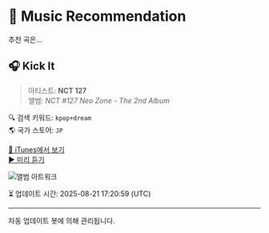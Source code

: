 
# 🎵 Music Recommendation

추천 곡은...

## 🎧 Kick It  
> 아티스트: **NCT 127**  
> 앨범: _NCT #127 Neo Zone - The 2nd Album_  

🔍 검색 키워드: `kpop+dream`  
🌎 국가 스토어: `JP`

[🔗 iTunes에서 보기](https://music.apple.com/jp/album/kick-it/1499032221?i=1499032223&uo=4)  
[▶️ 미리 듣기](https://audio-ssl.itunes.apple.com/itunes-assets/AudioPreview115/v4/72/bd/16/72bd1603-643d-09ed-afd8-50edf2484162/mzaf_16063621140992527201.plus.aac.p.m4a)

![앨범 아트워크](https://is1-ssl.mzstatic.com/image/thumb/Music125/v4/e5/82/4e/e5824edd-29b9-da44-e2ef-ec55ae0af269/NCT127_NEOZONE_Digital_Cover.jpg/100x100bb.jpg)

⏳ 업데이트 시간: 2025-08-21 17:20:59 (UTC)

---
자동 업데이트 봇에 의해 관리됩니다.
